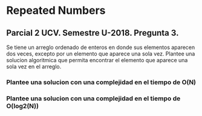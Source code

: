 # Repeated Numbers

## Parcial 2 UCV. Semestre U-2018. Pregunta 3.

Se tiene un arreglo ordenado de enteros en donde sus elementos aparecen dos veces, excepto por un elemento que aparece una sola vez. Plantee una solucion algoritmica que permita encontrar el elemento que aparece una sola vez en el arreglo. 

###  Plantee una solucion con una complejidad en el tiempo de O(N)

###  Plantee una solucion con una complejidad en el tiempo de O(log2(N))